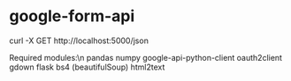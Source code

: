 # google-form-api

curl -X GET http://localhost:5000/json

Required modules:\n
pandas
numpy
google-api-python-client
oauth2client
gdown
flask
bs4 (beautifulSoup)
html2text
